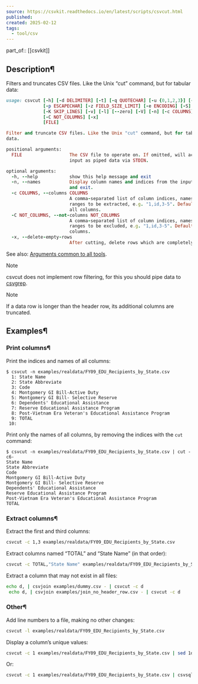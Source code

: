 ```yaml
---
source: https://csvkit.readthedocs.io/en/latest/scripts/csvcut.html
published: 
created: 2025-02-12
tags:
  - tool/csv
---
```

part_of:: [[csvkit]]

## Description¶

Filters and truncates CSV files. Like the Unix “cut” command, but for tabular data:

```rb
usage: csvcut [-h] [-d DELIMITER] [-t] [-q QUOTECHAR] [-u {0,1,2,3}] [-b]
              [-p ESCAPECHAR] [-z FIELD_SIZE_LIMIT] [-e ENCODING] [-S] [-H]
              [-K SKIP_LINES] [-v] [-l] [--zero] [-V] [-n] [-c COLUMNS]
              [-C NOT_COLUMNS] [-x]
              [FILE]

Filter and truncate CSV files. Like the Unix "cut" command, but for tabular
data.

positional arguments:
  FILE                  The CSV file to operate on. If omitted, will accept
                        input as piped data via STDIN.

optional arguments:
  -h, --help            show this help message and exit
  -n, --names           Display column names and indices from the input CSV
                        and exit.
  -c COLUMNS, --columns COLUMNS
                        A comma-separated list of column indices, names or
                        ranges to be extracted, e.g. "1,id,3-5". Defaults to
                        all columns.
  -C NOT_COLUMNS, --not-columns NOT_COLUMNS
                        A comma-separated list of column indices, names or
                        ranges to be excluded, e.g. "1,id,3-5". Defaults to no
                        columns.
  -x, --delete-empty-rows
                        After cutting, delete rows which are completely empty.
```

See also: [Arguments common to all tools](https://csvkit.readthedocs.io/en/latest/common_arguments.html).

Note

csvcut does not implement row filtering, for this you should pipe data to [csvgrep](https://csvkit.readthedocs.io/en/latest/scripts/csvgrep.html).

Note

If a data row is longer than the header row, its additional columns are truncated.

## Examples¶

### Print columns¶

Print the indices and names of all columns:

```console
$ csvcut -n examples/realdata/FY09_EDU_Recipients_by_State.csv
  1: State Name
  2: State Abbreviate
  3: Code
  4: Montgomery GI Bill-Active Duty
  5: Montgomery GI Bill- Selective Reserve
  6: Dependents' Educational Assistance
  7: Reserve Educational Assistance Program
  8: Post-Vietnam Era Veteran's Educational Assistance Program
  9: TOTAL
 10:
```

Print only the names of all columns, by removing the indices with the `cut` command:

```console
$ csvcut -n examples/realdata/FY09_EDU_Recipients_by_State.csv | cut -c6-
State Name
State Abbreviate
Code
Montgomery GI Bill-Active Duty
Montgomery GI Bill- Selective Reserve
Dependents' Educational Assistance
Reserve Educational Assistance Program
Post-Vietnam Era Veteran's Educational Assistance Program
TOTAL
```

### Extract columns¶

Extract the first and third columns:

```bash
csvcut -c 1,3 examples/realdata/FY09_EDU_Recipients_by_State.csv
```

Extract columns named “TOTAL” and “State Name” (in that order):

```bash
csvcut -c TOTAL,"State Name" examples/realdata/FY09_EDU_Recipients_by_State.csv
```

Extract a column that may not exist in all files:

```bash
echo d, | csvjoin examples/dummy.csv - | csvcut -c d
 echo d, | csvjoin examples/join_no_header_row.csv - | csvcut -c d
```

### Other¶

Add line numbers to a file, making no other changes:

```bash
csvcut -l examples/realdata/FY09_EDU_Recipients_by_State.csv
```

Display a column’s unique values:

```bash
csvcut -c 1 examples/realdata/FY09_EDU_Recipients_by_State.csv | sed 1d | sort | uniq
```

Or:

```bash
csvcut -c 1 examples/realdata/FY09_EDU_Recipients_by_State.csv | csvsql --query 'SELECT DISTINCT("State Name") FROM stdin'
```